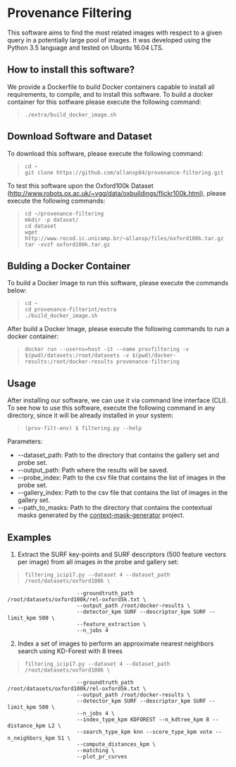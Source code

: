 # Provenance Filtering

This software aims to find the most related images with respect to a given query in a potentially large pool of images. It was developed using the Python 3.5 language and tested on Ubuntu 16.04 LTS.

## How to install this software?

We provide a Dockerfile to build Docker containers capable to install all requirements, to compile, and to install this software. To build a docker container for this sotfware please execute the following command:
>
>     ./extra/build_docker_image.sh


## Download Software and Dataset

To download this software, please execute the following command:
>
>     cd ~
>     git clone https://github.com/allansp84/provenance-filtering.git

To test this software upon the Oxford100k Dataset (http://www.robots.ox.ac.uk/~vgg/data/oxbuildings/flickr100k.html), please execute the following commands:
>
>     cd ~/provenance-filtering
>     mkdir -p dataset/
>     cd dataset
>     wget http://www.recod.ic.unicamp.br/~allansp/files/oxford100k.tar.gz
>     tar -xvzf oxford100k.tar.gz

## Bulding a Docker Container

To build a Docker Image to run this software, please execute the commands below:
>
>     cd ~
>     cd provenance-filterint/extra
>     ./build_docker_image.sh

After build a Docker Image, please execute the following commands to run a docker container:
>     docker run --userns=host -it --name provfiltering -v $(pwd)/datasets:/root/datasets -v $(pwd)/docker-results:/root/docker-results provenance-filtering


## Usage

After installing our software, we can use it via command line interface (CLI).
To see how to use this software, execute the following command in any
directory, since it will be already installed in your system:
>
>     (prov-filt-env) $ filtering.py --help

Parameters:
* --dataset_path: Path to the directory that contains the gallery set and probe set.
* --output_path: Path where the results will be saved.
* --probe_index: Path to the csv file that contains the list of images in the probe set.
* --gallery_index: Path to the csv file that contains the list of images in the gallery set.
* --path_to_masks: Path to the directory that contains the contextual masks generated by the [context-mask-generator](https://gitlab.mediforprogram.com/ndpurdue/context-mask-generator)
project.

## Examples
1. Extract the SURF key-points and SURF descriptors (500 feature vectors per image) from all images in the probe and gallery set:
>
>     filtering_icip17.py --dataset 4 --dataset_path /root/datasets/oxford100k \
                          --groundtruth_path /root/datasets/oxford100k/rel-oxford5k.txt \
                          --output_path /root/docker-results \
                          --detector_kpm SURF --descriptor_kpm SURF --limit_kpm 500 \
                          --feature_extraction \
                          --n_jobs 4

2. Index a set of images to perform an approximate nearest neighbors search using KD-Forest with 8 trees
>
>     filtering_icip17.py --dataset 4 --dataset_path /root/datasets/oxford100k \
                          --groundtruth_path /root/datasets/oxford100k/rel-oxford5k.txt \
                          --output_path /root/docker-results \
                          --detector_kpm SURF --descriptor_kpm SURF --limit_kpm 500 \
                          --n_jobs 4 \
                          --index_type_kpm KDFOREST --n_kdtree_kpm 8 --distance_kpm L2 \
                          --search_type_kpm knn --score_type_kpm vote --n_neighbors_kpm 51 \
                          --compute_distances_kpm \
                          --matching \
                          --plot_pr_curves
